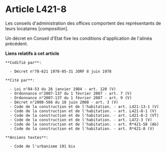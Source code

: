 # Article L421-8

Les conseils d'administration des offices comportent des représentants de leurs locataires [*composition*].

Un décret en Conseil d'Etat fixe les conditions d'application de l'alinéa précédent.

**Liens relatifs à cet article**

	**Codifié par**:

	  - Décret n°78-621 1978-05-31 JORF 8 juin 1978

	**Cité par**:

	  - Loi n°84-53 du 26 janvier 1984 - art. 120 (V)
	  - Ordonnance n°2007-137 du 1 février 2007 - art. 7 (V)
	  - Ordonnance n°2007-137 du 1 février 2007 - art. 9 (V)
	  - Décret n°2008-566 du 18 juin 2008 - art. 3 (V)
	  - Code de la construction et de l'habitation. - art. L421-13-1 (V)
	  - Code de la construction et de l'habitation. - art. L421-8-1 (V)
	  - Code de la construction et de l'habitation. - art. L421-8-2 (VT)
	  - Code de la construction et de l'habitation. - art. L472-3 (V)
	  - Code de la construction et de l'habitation. - art. R*421-58 (Ab)
	  - Code de la construction et de l'habitation. - art. R*421-8 (V)

	**Anciens textes**:

	  - Code de l'urbanisme 191 bis
